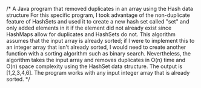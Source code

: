 /* A Java program that removed duplicates in an array using the Hash data structure For this specific program, I took advantage of the non-duplicate feature of HashSets and used it to create a new hash set called "set" and only added elements in it if the element did not already exist since HashMaps allow for duplicates and HashSets do not. This algorithm assumes that the input array is already sorted; if I were to implement this to an integer array that isn't already sorted, I would need to create another function with a sorting algorithm such as binary search. Nevertheless, the algorithm takes the input array and removes duplicates in O(n) time and O(n) space complexity using the HashSet data structure. The output is [1,2,3,4,6]. The program works with any input integer array that is already sorted.
*/
